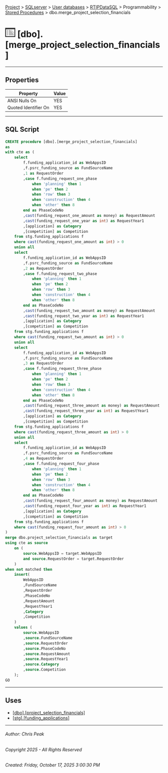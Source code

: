 #### 

[Project](../../../../../index.md) > [SQLserver](../../../../index.md) > [User databases](../../../index.md) > [RTIPDataSQL](../../index.md) > Programmability > [Stored Procedures](Stored_Procedures.md) > dbo.merge_project_selection_financials

# ![Stored Procedures](../../../../../Images/StoredProcedure32.png) [dbo].[merge_project_selection_financials]

---

## <a name="#properties"></a>Properties

| Property | Value |
|---|---|
| ANSI Nulls On | YES |
| Quoted Identifier On | YES |


---

## <a name="#sqlscript"></a>SQL Script

```sql
CREATE procedure [dbo].[merge_project_selection_financials]
as
with cte as (
	select
		f.funding_application_id as WebAppsID
		,f.psrc_funding_source as FundSourceName
		,1 as RequestOrder
		,case f.funding_request_one_phase
			when 'planning' then 1
			when 'pe' then 2
			when 'row' then 3
			when 'construction' then 4
			when 'other' then 8
		end as PhaseCodeNo
		,cast(funding_request_one_amount as money) as RequestAmount
		,cast(funding_request_one_year as int) as RequestYear1
		,[application] as Category
		,[competition] as Competition
	from stg.funding_applications f
	where cast(funding_request_one_amount as int) > 0
	union all
	select
		f.funding_application_id as WebAppsID
		,f.psrc_funding_source as FundSourceName
		,2 as RequestOrder
		,case f.funding_request_two_phase
			when 'planning' then 1
			when 'pe' then 2
			when 'row' then 3
			when 'construction' then 4
			when 'other' then 8
		end as PhaseCodeNo
		,cast(funding_request_two_amount as money) as RequestAmount
		,cast(funding_request_two_year as int) as RequestYear1
		,[application] as Category
		,[competition] as Competition
	from stg.funding_applications f
	where cast(funding_request_two_amount as int) > 0
	union all
	select
		f.funding_application_id as WebAppsID
		,f.psrc_funding_source as FundSourceName
		,3 as RequestOrder
		,case f.funding_request_three_phase
			when 'planning' then 1
			when 'pe' then 2
			when 'row' then 3
			when 'construction' then 4
			when 'other' then 8
		end as PhaseCodeNo
		,cast(funding_request_three_amount as money) as RequestAmount
		,cast(funding_request_three_year as int) as RequestYear1
		,[application] as Category
		,[competition] as Competition
	from stg.funding_applications f
	where cast(funding_request_three_amount as int) > 0
	union all
	select
		f.funding_application_id as WebAppsID
		,f.psrc_funding_source as FundSourceName
		,4 as RequestOrder
		,case f.funding_request_four_phase
			when 'planning' then 1
			when 'pe' then 2
			when 'row' then 3
			when 'construction' then 4
			when 'other' then 8
		end as PhaseCodeNo
		,cast(funding_request_four_amount as money) as RequestAmount
		,cast(funding_request_four_year as int) as RequestYear1
		,[application] as Category
		,[competition] as Competition
	from stg.funding_applications f
	where cast(funding_request_four_amount as int) > 0
)
merge dbo.project_selection_financials as target
using cte as source 
	on (
		source.WebAppsID = target.WebAppsID
		and source.RequestOrder = target.RequestOrder
	)
when not matched then
	insert(
		WebAppsID
		,FundSourceName
		,RequestOrder
		,PhaseCodeNo
		,RequestAmount
		,RequestYear1
		,Category
		,Competition
	)
	values (
		source.WebAppsID
		,source.FundSourceName
		,source.RequestOrder
		,source.PhaseCodeNo
		,source.RequestAmount
		,source.RequestYear1
		,source.Category
		,source.Competition
	);
GO

```


---

## <a name="#uses"></a>Uses

* [[dbo].[project_selection_financials]](../../Tables/dbo_project_selection_financials.md)
* [[stg].[funding_applications]](../../Tables/stg_funding_applications.md)


---

###### Author:  Chris Peak

###### Copyright 2025 - All Rights Reserved

###### Created: Friday, October 17, 2025 3:00:30 PM

